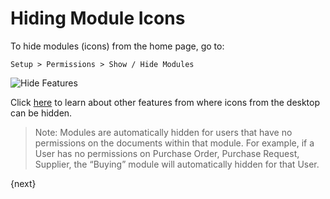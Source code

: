 # Hiding Module Icons

To hide modules (icons) from the home page, go to:

`Setup > Permissions > Show / Hide Modules`

<img alt="Hide Features" class="screenshot" src="/assets/erpnext_docs/assets/img/customize/show-hide-modules.png">

Click [here](/docs/user/manual/en/customize-erpnext/articles/module-visibility.html) to learn about other features from where icons from the desktop can be hidden.

> Note: Modules are automatically hidden for users that have no permissions on the documents within that module. For example, if a User has no permissions on Purchase Order, Purchase Request, Supplier, the “Buying” module will automatically hidden for that User.

{next}
